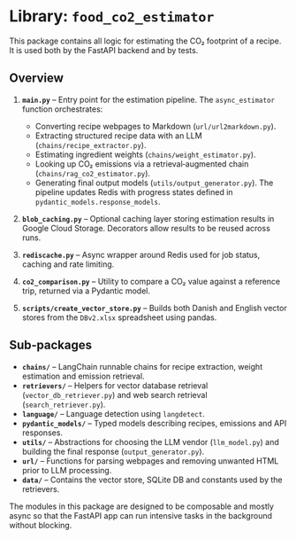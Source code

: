 # Library: `food_co2_estimator`

This package contains all logic for estimating the CO₂ footprint of a recipe.  It is used both by the FastAPI backend and by tests.

## Overview
1. **`main.py`** – Entry point for the estimation pipeline.  The `async_estimator` function orchestrates:
   - Converting recipe webpages to Markdown (`url/url2markdown.py`).
   - Extracting structured recipe data with an LLM (`chains/recipe_extractor.py`).
   - Estimating ingredient weights (`chains/weight_estimator.py`).
   - Looking up CO₂ emissions via a retrieval‑augmented chain (`chains/rag_co2_estimator.py`).
   - Generating final output models (`utils/output_generator.py`).
   The pipeline updates Redis with progress states defined in `pydantic_models.response_models`.

2. **`blob_caching.py`** – Optional caching layer storing estimation results in Google Cloud Storage.  Decorators allow results to be reused across runs.

3. **`rediscache.py`** – Async wrapper around Redis used for job status, caching and rate limiting.

4. **`co2_comparison.py`** – Utility to compare a CO₂ value against a reference trip, returned via a Pydantic model.

5. **`scripts/create_vector_store.py`** – Builds both Danish and English vector stores from the `DBv2.xlsx` spreadsheet using pandas.

## Sub‑packages
- **`chains/`** – LangChain runnable chains for recipe extraction, weight estimation and emission retrieval.
- **`retrievers/`** – Helpers for vector database retrieval (`vector_db_retriever.py`) and web search retrieval (`search_retriever.py`).
- **`language/`** – Language detection using `langdetect`.
- **`pydantic_models/`** – Typed models describing recipes, emissions and API responses.
- **`utils/`** – Abstractions for choosing the LLM vendor (`llm_model.py`) and building the final response (`output_generator.py`).
- **`url/`** – Functions for parsing webpages and removing unwanted HTML prior to LLM processing.
- **`data/`** – Contains the vector store, SQLite DB and constants used by the retrievers.

The modules in this package are designed to be composable and mostly async so that the FastAPI app can run intensive tasks in the background without blocking.
